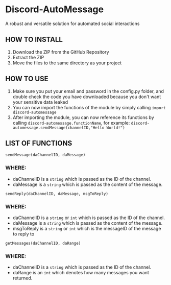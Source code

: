 # Discord-AutoMessage #
A robust and versatile solution for automated social interactions

## HOW TO INSTALL ##
1. Download the ZIP from the GitHub Repository
2. Extract the ZIP
3. Move the files to the same directory as your project
## HOW TO USE ##
1. Make sure you put your email and password in the config.py folder, and double check the code you have downloaded because you don't want your sensitive data leaked
2. You can now import the functions of the module by simply calling 
`import discord-automessage`
3. After importing the module, you can now reference its functions by calling `discord-automessage.functionName`, for example: 
`discord-automessage.sendMessage(channelID,"Hello World!")`
## LIST OF FUNCTIONS ##
`sendMessage(daChannelID, daMessage)`

### WHERE: ###
* daChannelID is a `string` which is passed as the ID of the channel.
* daMessage is a `string` which is passed as the content of the message.

`sendReply(daChannelID, daMessage, msgToReply)`

### WHERE: ###
* daChannelID is a `string` or `int` which is passed as the ID of the channel.
* daMessage is a `string` which is passed as the content of the message.
* msgToReply is a `string` or `int` which is the messageID of the message to reply to

`getMessages(daChannelID, daRange)`

### WHERE: ###
* daChannelID is a `string` which is passed as the ID of the channel.
* daRange is an `int` which denotes how many messages you want returned.
